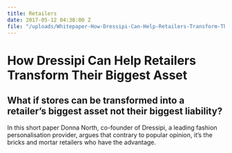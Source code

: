 ```yaml
---
title: Retailers
date: 2017-05-12 04:38:00 Z
file: "/uploads/Whitepaper-How-Dressipi-Can-Help-Retailers-Transform-Their-Biggest-Asset.pdf"
---
```


# How Dressipi Can Help Retailers Transform Their Biggest Asset

## What if stores can be transformed into a retailer’s biggest asset not their biggest liability?

In this short paper Donna North, co-founder of Dressipi, a leading fashion personalisation provider, argues that contrary to popular opinion, it’s the bricks and mortar retailers who have the advantage.